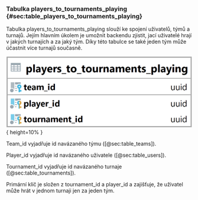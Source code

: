 
### Tabulka players_to_tournaments_playing {#sec:table_players_to_tournaments_playing}

Tabulka players_to_tournaments_playing slouží ke spojení uživatelů, týmů a turnajů.
Jejím hlavním úkolem je umožnit backendu zjistit, jací uživatelé hrají v jakých turnajích a za jaký tým.
Díky této tabulce se také jeden tým může účastnit více turnajů současně.

![Tabulka players_to_tournaments_playing](../../../../pictures/databaze/tables/players_to_tournaments_playing.png){ height=10% }

Team_id vyjadřuje id navázaného týmu ([@sec:table_teams]).

Player_id vyjadřuje id navázaného uživatele ([@sec:table_users]).

Tournament_id vyjadřuje id navázaného turnaje ([@sec:table_tournaments]).

Primární klíč je složen z tournament_id a player_id a zajišťuje, že uživatel může hrát v jednom turnaji jen za jeden tým.

